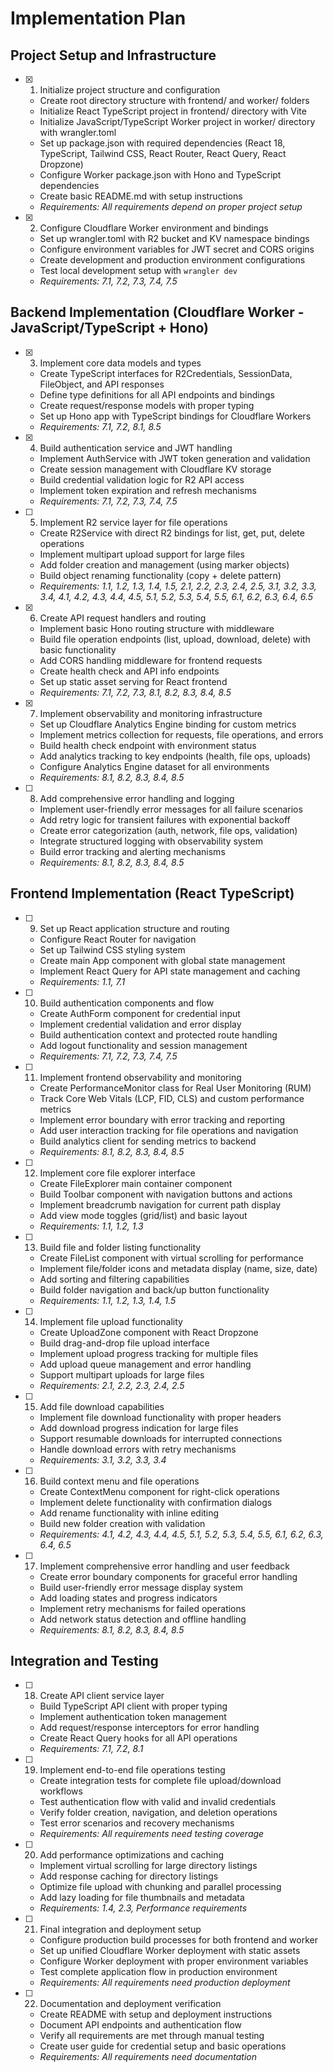 # Implementation Plan

## Project Setup and Infrastructure

- [x] 1. Initialize project structure and configuration
  - Create root directory structure with frontend/ and worker/ folders
  - Initialize React TypeScript project in frontend/ directory with Vite
  - Initialize JavaScript/TypeScript Worker project in worker/ directory with wrangler.toml
  - Set up package.json with required dependencies (React 18, TypeScript, Tailwind CSS, React Router, React Query, React Dropzone)
  - Configure Worker package.json with Hono and TypeScript dependencies
  - Create basic README.md with setup instructions
  - _Requirements: All requirements depend on proper project setup_

- [x] 2. Configure Cloudflare Worker environment and bindings
  - Set up wrangler.toml with R2 bucket and KV namespace bindings
  - Configure environment variables for JWT secret and CORS origins
  - Create development and production environment configurations
  - Test local development setup with `wrangler dev`
  - _Requirements: 7.1, 7.2, 7.3, 7.4, 7.5_

## Backend Implementation (Cloudflare Worker - JavaScript/TypeScript + Hono)

- [x] 3. Implement core data models and types
  - Create TypeScript interfaces for R2Credentials, SessionData, FileObject, and API responses
  - Define type definitions for all API endpoints and bindings
  - Create request/response models with proper typing
  - Set up Hono app with TypeScript bindings for Cloudflare Workers
  - _Requirements: 7.1, 7.2, 8.1, 8.5_

- [x] 4. Build authentication service and JWT handling
  - Implement AuthService with JWT token generation and validation
  - Create session management with Cloudflare KV storage
  - Build credential validation logic for R2 API access
  - Implement token expiration and refresh mechanisms
  - _Requirements: 7.1, 7.2, 7.3, 7.4, 7.5_

- [ ] 5. Implement R2 service layer for file operations
  - Create R2Service with direct R2 bindings for list, get, put, delete operations
  - Implement multipart upload support for large files
  - Add folder creation and management (using marker objects)
  - Build object renaming functionality (copy + delete pattern)
  - _Requirements: 1.1, 1.2, 1.3, 1.4, 1.5, 2.1, 2.2, 2.3, 2.4, 2.5, 3.1, 3.2, 3.3, 3.4, 4.1, 4.2, 4.3, 4.4, 4.5, 5.1, 5.2, 5.3, 5.4, 5.5, 6.1, 6.2, 6.3, 6.4, 6.5_

- [x] 6. Create API request handlers and routing
  - Implement basic Hono routing structure with middleware
  - Build file operation endpoints (list, upload, download, delete) with basic functionality
  - Add CORS handling middleware for frontend requests
  - Create health check and API info endpoints
  - Set up static asset serving for React frontend
  - _Requirements: 7.1, 7.2, 7.3, 8.1, 8.2, 8.3, 8.4, 8.5_

- [x] 7. Implement observability and monitoring infrastructure
  - Set up Cloudflare Analytics Engine binding for custom metrics
  - Implement metrics collection for requests, file operations, and errors
  - Build health check endpoint with environment status
  - Add analytics tracking to key endpoints (health, file ops, uploads)
  - Configure Analytics Engine dataset for all environments
  - _Requirements: 8.1, 8.2, 8.3, 8.4, 8.5_

- [ ] 8. Add comprehensive error handling and logging
  - Implement user-friendly error messages for all failure scenarios
  - Add retry logic for transient failures with exponential backoff
  - Create error categorization (auth, network, file ops, validation)
  - Integrate structured logging with observability system
  - Build error tracking and alerting mechanisms
  - _Requirements: 8.1, 8.2, 8.3, 8.4, 8.5_

## Frontend Implementation (React TypeScript)

- [ ] 9. Set up React application structure and routing
  - Configure React Router for navigation
  - Set up Tailwind CSS styling system
  - Create main App component with global state management
  - Implement React Query for API state management and caching
  - _Requirements: 1.1, 7.1_

- [ ] 10. Build authentication components and flow
  - Create AuthForm component for credential input
  - Implement credential validation and error display
  - Build authentication context and protected route handling
  - Add logout functionality and session management
  - _Requirements: 7.1, 7.2, 7.3, 7.4, 7.5_

- [ ] 11. Implement frontend observability and monitoring
  - Create PerformanceMonitor class for Real User Monitoring (RUM)
  - Track Core Web Vitals (LCP, FID, CLS) and custom performance metrics
  - Implement error boundary with error tracking and reporting
  - Add user interaction tracking for file operations and navigation
  - Build analytics client for sending metrics to backend
  - _Requirements: 8.1, 8.2, 8.3, 8.4, 8.5_

- [ ] 12. Implement core file explorer interface
  - Create FileExplorer main container component
  - Build Toolbar component with navigation buttons and actions
  - Implement breadcrumb navigation for current path display
  - Add view mode toggles (grid/list) and basic layout
  - _Requirements: 1.1, 1.2, 1.3_

- [ ] 13. Build file and folder listing functionality
  - Create FileList component with virtual scrolling for performance
  - Implement file/folder icons and metadata display (name, size, date)
  - Add sorting and filtering capabilities
  - Build folder navigation and back/up button functionality
  - _Requirements: 1.1, 1.2, 1.3, 1.4, 1.5_

- [ ] 14. Implement file upload functionality
  - Create UploadZone component with React Dropzone
  - Build drag-and-drop file upload interface
  - Implement upload progress tracking for multiple files
  - Add upload queue management and error handling
  - Support multipart uploads for large files
  - _Requirements: 2.1, 2.2, 2.3, 2.4, 2.5_

- [ ] 15. Add file download capabilities
  - Implement file download functionality with proper headers
  - Add download progress indication for large files
  - Support resumable downloads for interrupted connections
  - Handle download errors with retry mechanisms
  - _Requirements: 3.1, 3.2, 3.3, 3.4_

- [ ] 16. Build context menu and file operations
  - Create ContextMenu component for right-click operations
  - Implement delete functionality with confirmation dialogs
  - Add rename functionality with inline editing
  - Build new folder creation with validation
  - _Requirements: 4.1, 4.2, 4.3, 4.4, 4.5, 5.1, 5.2, 5.3, 5.4, 5.5, 6.1, 6.2, 6.3, 6.4, 6.5_

- [ ] 17. Implement comprehensive error handling and user feedback
  - Create error boundary components for graceful error handling
  - Build user-friendly error message display system
  - Add loading states and progress indicators
  - Implement retry mechanisms for failed operations
  - Add network status detection and offline handling
  - _Requirements: 8.1, 8.2, 8.3, 8.4, 8.5_

## Integration and Testing

- [ ] 18. Create API client service layer
  - Build TypeScript API client with proper typing
  - Implement authentication token management
  - Add request/response interceptors for error handling
  - Create React Query hooks for all API operations
  - _Requirements: 7.1, 7.2, 8.1_

- [ ] 19. Implement end-to-end file operations testing
  - Create integration tests for complete file upload/download workflows
  - Test authentication flow with valid and invalid credentials
  - Verify folder creation, navigation, and deletion operations
  - Test error scenarios and recovery mechanisms
  - _Requirements: All requirements need testing coverage_

- [ ] 20. Add performance optimizations and caching
  - Implement virtual scrolling for large directory listings
  - Add response caching for directory listings
  - Optimize file upload with chunking and parallel processing
  - Add lazy loading for file thumbnails and metadata
  - _Requirements: 1.4, 2.3, Performance requirements_

- [ ] 21. Final integration and deployment setup
  - Configure production build processes for both frontend and worker
  - Set up unified Cloudflare Worker deployment with static assets
  - Configure Worker deployment with proper environment variables
  - Test complete application flow in production environment
  - _Requirements: All requirements need production deployment_

- [ ] 22. Documentation and deployment verification
  - Create README with setup and deployment instructions
  - Document API endpoints and authentication flow
  - Verify all requirements are met through manual testing
  - Create user guide for credential setup and basic operations
  - _Requirements: All requirements need documentation_